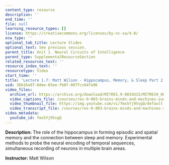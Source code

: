 ```yaml
---
content_type: resource
description: ''
end_time: ''
file: null
learning_resource_types: []
license: https://creativecommons.org/licenses/by-nc-sa/4.0/
ocw_type: ''
optional_tab_title: Lecture Slides
optional_text: See previous session.
parent_title: Unit 1. Neural Circuits of Intelligence
parent_type: SupplementalResourceSection
related_resources_text: ''
resource_index_text: ''
resourcetype: Video
start_time: ''
title: 'Lecture 1.7: Matt Wilson - Hippocampus, Memory, & Sleep Part 2'
uid: 36b16a97-0dee-65ee-fb8f-097fcc64fa96
video_files:
  archive_url: https://archive.org/download/MITRES.9-003SU15/MITRES9_003SU15_Lecture_1-7_300k.mp4
  video_captions_file: /courses/res-9-003-brains-minds-and-machines-summer-course-summer-2015/03e87377ab3a5e198c319b8d114f7938_2304728.vtt
  video_thumbnail_file: https://img.youtube.com/vi/fmx5Yj95sgQ/default.jpg
  video_transcript_file: /courses/res-9-003-brains-minds-and-machines-summer-course-summer-2015/53bc3e340585f2b27a31df523b964a25_2304728.pdf
video_metadata:
  youtube_id: fmx5Yj95sgQ
---
```


**Description:** The role of the hippocampus in forming episodic and spatial memory and the connection between sleep and memory. Experimental methods to probe the neural encoding of temporal sequences, simultaneous recording of neurons in multiple brain areas.

**Instructor:** Matt Wilson

